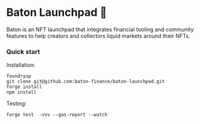 # Baton Launchpad 🏇

Baton is an NFT launchpad that integrates financial tooling and community features to help creators and collectors liquid markets around their NFTs.

### Quick start

Installation:

```
foundryup
git clone git@github.com:baton-finance/baton-launchpad.git
forge install
npm install
```

Testing:

```
forge test  -vvv --gas-report --watch
```
